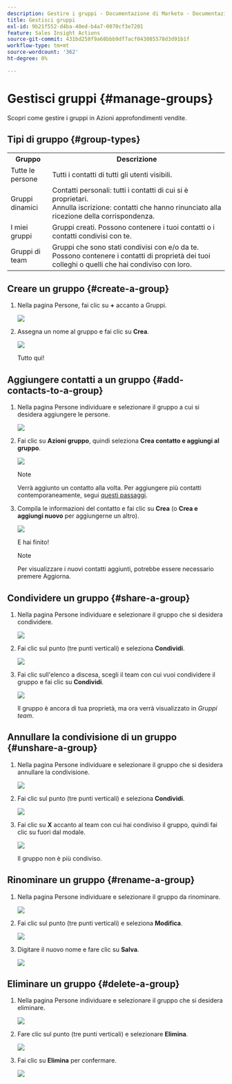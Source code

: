 ```yaml
---
description: Gestire i gruppi - Documentazione di Marketo - Documentazione del prodotto
title: Gestisci gruppi
exl-id: 9b21f552-d4ba-40ed-b4a7-0070cf3e7201
feature: Sales Insight Actions
source-git-commit: 431bd258f9a68bbb9df7acf043085578d3d91b1f
workflow-type: tm+mt
source-wordcount: '362'
ht-degree: 0%

---
```


# Gestisci gruppi {#manage-groups}

Scopri come gestire i gruppi in Azioni approfondimenti vendite.

## Tipi di gruppo {#group-types}

<table> 
 <colgroup> 
  <col> 
  <col> 
 </colgroup> 
 <tbody> 
  <tr> 
   <th>Gruppo</th> 
   <th>Descrizione</th> 
  </tr> 
  <tr> 
   <td>Tutte le persone</td> 
   <td>Tutti i contatti di tutti gli utenti visibili.</td> 
  </tr> 
  <tr> 
   <td>Gruppi dinamici</td> 
   <td>Contatti personali: tutti i contatti di cui si è proprietari.<br>Annulla iscrizione: contatti che hanno rinunciato alla ricezione della corrispondenza.</td> 
  </tr> 
  <tr> 
   <td>I miei gruppi</td> 
   <td>Gruppi creati. Possono contenere i tuoi contatti o i contatti condivisi con te.</td> 
  </tr> 
  <tr> 
   <td>Gruppi di team</td> 
   <td>Gruppi che sono stati condivisi con e/o da te. Possono contenere i contatti di proprietà dei tuoi colleghi o quelli che hai condiviso con loro.</td> 
  </tr> 
 </tbody> 
</table>

## Creare un gruppo {#create-a-group}

1. Nella pagina Persone, fai clic su **+** accanto a Gruppi.

   ![](assets/manage-groups-1.png)

1. Assegna un nome al gruppo e fai clic su **Crea**.

   ![](assets/manage-groups-2.png)

   Tutto qui!

## Aggiungere contatti a un gruppo {#add-contacts-to-a-group}

1. Nella pagina Persone individuare e selezionare il gruppo a cui si desidera aggiungere le persone.

   ![](assets/manage-groups-3.png)

1. Fai clic su **Azioni gruppo**, quindi seleziona **Crea contatto e aggiungi al gruppo**.

   ![](assets/manage-groups-4.png)

   >[!NOTE]
   >
   >Verrà aggiunto un contatto alla volta. Per aggiungere più contatti contemporaneamente, segui [questi passaggi](/help/marketo/product-docs/marketo-sales-insight/actions/people/managing-contacts/import-contacts-via-csv.md).

1. Compila le informazioni del contatto e fai clic su **Crea** (o **Crea e aggiungi nuovo** per aggiungerne un altro).

   ![](assets/manage-groups-5.png)

   E hai finito!

   >[!NOTE]
   >
   >Per visualizzare i nuovi contatti aggiunti, potrebbe essere necessario premere Aggiorna.

## Condividere un gruppo {#share-a-group}

1. Nella pagina Persone individuare e selezionare il gruppo che si desidera condividere.

   ![](assets/manage-groups-6.png)

1. Fai clic sul punto (tre punti verticali) e seleziona **Condividi**.

   ![](assets/manage-groups-7.png)

1. Fai clic sull&#39;elenco a discesa, scegli il team con cui vuoi condividere il gruppo e fai clic su **Condividi**.

   ![](assets/manage-groups-8.png)

   Il gruppo è ancora di tua proprietà, ma ora verrà visualizzato in _Gruppi team_.

## Annullare la condivisione di un gruppo {#unshare-a-group}

1. Nella pagina Persone individuare e selezionare il gruppo che si desidera annullare la condivisione.

   ![](assets/manage-groups-9.png)

1. Fai clic sul punto (tre punti verticali) e seleziona **Condividi**.

   ![](assets/manage-groups-10.png)

1. Fai clic su **X** accanto al team con cui hai condiviso il gruppo, quindi fai clic su fuori dal modale.

   ![](assets/manage-groups-11.png)

   Il gruppo non è più condiviso.

## Rinominare un gruppo {#rename-a-group}

1. Nella pagina Persone individuare e selezionare il gruppo da rinominare.

   ![](assets/manage-groups-12.png)

1. Fai clic sul punto (tre punti verticali) e seleziona **Modifica**.

   ![](assets/manage-groups-13.png)

1. Digitare il nuovo nome e fare clic su **Salva**.

   ![](assets/manage-groups-14.png)

## Eliminare un gruppo {#delete-a-group}

1. Nella pagina Persone individuare e selezionare il gruppo che si desidera eliminare.

   ![](assets/manage-groups-15.png)

1. Fare clic sul punto (tre punti verticali) e selezionare **Elimina**.

   ![](assets/manage-groups-16.png)

1. Fai clic su **Elimina** per confermare.

   ![](assets/manage-groups-17.png)
